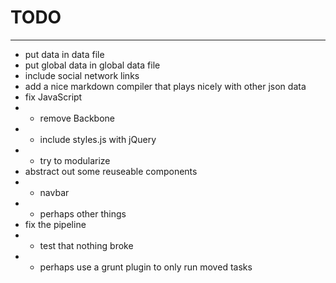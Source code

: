# TODO
________

- put data in data file
- put global data in global data file
- include social network links
- add a nice markdown compiler that plays nicely with other json data
- fix JavaScript
- - remove Backbone
- - include styles.js with jQuery
- - try to modularize
- abstract out some reuseable components
- - navbar
- - perhaps other things
- fix the pipeline
- - test that nothing broke
- - perhaps use a grunt plugin to only run moved tasks
